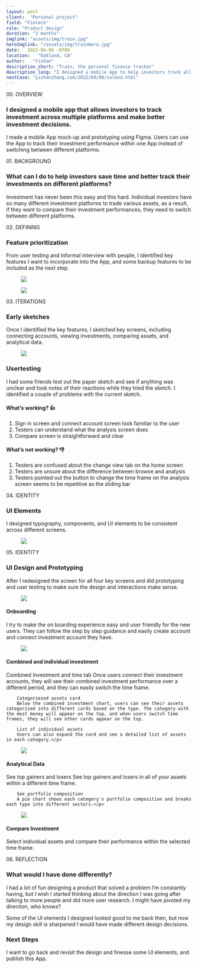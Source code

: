 ```yaml
---
layout: post
client:  "Personal project"
field: "Fintech"
role: "Product design"
duration: "3 months"
imglink: "assets/img/train.jpg"
heroImglink: "/assets/img/trainHero.jpg"
date:   2022-04-08 -0700
location:   "Oakland, CA"
author:   "Yishan"
description_short: "Train, the personal finance tracker"
description_long: "I designed a mobile App to help investors track all of their investment performance in one App."
nextCase: "yishanzhang.com/2022/04/08/solend.html"
---
```



<div class="side-title"> 00.  OVERVIEW </div>

### I designed a mobile app that allows investors to track investment across multiple platforms and make better investment decisions. 

I made a mobile App mock-up and prototyping using Figma. Users can use the App to track their investment performance within one App instead of switching between different platforms.

<div class="side-title"> 01.  BACKGROUND </div>

### What can I do to help investors save time and better track their investments on different platforms?

Investment has never been this easy and this hard. Individual investors have so many different investment platforms to trade various assets, as a result, if they want to compare their investment performances, they need to switch between different platforms.

<div class="side-title"> 02.  DEFINING </div>

### Feature prioritization

From user testing and informal interview with people, I identified key features I want to incorporate into the App, and some backup features to be included as the next step.

<figure>
    <img src="/assets/img/trainCase01.jpg" class="small-case-image switcher-image-desktop">
</figure>
<figure>
    <img src="/assets/img/trainCase01-mobile.jpg" class="small-case-image switcher-image-mobile">
</figure>

<div class="side-title"> 03.  ITERATIONS </div>

### Early sketches

Once I identified the key features, I sketched key screens,  including connecting accounts, viewing investments, comparing assets, and analytical data. 

<figure>
    <img src="/assets/img/trainCase02.jpg" class="small-case-image">
</figure>

### Usertesting

I had some friends test out the paper sketch and see if anything was unclear and took notes of their reactions while they tried the sketch. I identified a couple of problems with the current sketch.


#### What’s working? 👍 
01. Sign in screen and connect account screen look familiar to the user
02. Testers can understand what the analysis screen does
03. Compare screen is straightforward and clear

#### What’s not working? 👎
01. Testers are confused about the change view tab on the home screen
02. Testers are unsure about the difference between browse and analysis
03. Testers pointed out the button to change the time frame on the analysis screen seems to be repetitive as the sliding bar

<div class="side-title"> 04.  IDENTITY </div>

### UI Elements

I designed typography, components, and UI elements to be consistent across different screens. 

<figure>
    <img src="/assets/img/trainCase03.jpg" class="small-case-image">
</figure>

<div class="side-title"> 05.  IDENTITY </div>

### UI Design and Prototyping

After I redesigned the screen for all four key screens and did prototyping and user testing to make sure the design and interactions make sense.


<div class="mobile-video">
  <figure>
      <img src="/assets/img/trainCase04.png">
  </figure>
  <div class="mobile-video-description">
      <h4>Onboarding</h4>
      <p>I try to make the on boarding experience easy and user friendly for the new users. They can follow the step by step guidance and easily create account and connect investment account they have.</p>
  </div>
</div>

<div class="mobile-video">
  <figure>
      <img src="/assets/img/trainCase05.png">
  </figure>
  <div class="mobile-video-description">
      <h4>Combined and individual investment</h4>
      <p>Combined Investment and time tab
        Once users connect their investment accounts, they will see their combined investment performance over a different period, and they can easily switch the time frame.
        
        Categoriezed assets card
        Below the combined investment chart, users can see their assets categorized into different cards based on the type. The category with the most money will appear on the top, and when users switch time frames, they will see other cards appear on the top.
        
        List of individual assets
        Users can also expand the card and see a detailed list of assets in each category.</p>
  </div>
</div>

<div class="mobile-video">
  <figure>
      <img src="/assets/img/trainCase06.png">
  </figure>
  <div class="mobile-video-description">
      <h4>Analytical Data</h4>
      <p>See top gainers and losers
        See top gainers and losers in all of your assets within a different time frame.
        
        See portfolio composition
        A pie chart shows each category's portfolio composition and breaks each type into different sectors.</p>
  </div>
</div>

<div class="mobile-video">
  <figure>
      <img src="/assets/img/trainCase06.png">
  </figure>
  <div class="mobile-video-description">
      <h4>Compare Investment</h4>
      <p>Select individual assets and compare their performance within the selected time frame.</p>
  </div>
</div>


<div class="side-title"> 06.  REFLECTION </div>

### What would I have done differently?

I had a lot of fun designing a product that solved a problem I’m constantly having, but I wish I started thinking about the direction I was going after talking to more people and did more user research.  I might have pivoted my direction, who knows?

Some of the UI elements I designed looked good to me back then, but now my design skill is sharpened I would have made different design decisions.

### Next Steps

I want to go back and revisit the design and finesse some UI elements, and publish this App.